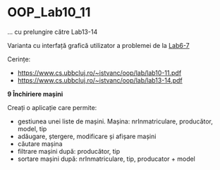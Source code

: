 # OOP_Lab10_11

... cu prelungire către Lab13-14

Varianta cu interfață grafică utilizator a problemei de la [Lab6-7](https://github.com/stefnmUBB/OOP_Lab6_7)

Cerințe:

- https://www.cs.ubbcluj.ro/~istvanc/oop/lab/lab10-11.pdf
- https://www.cs.ubbcluj.ro/~istvanc/oop/lab/lab13-14.pdf

**9 Închiriere mașini**

Creați o aplicație care permite:
- gestiunea unei liste de mașini. Mașina: nrInmatriculare, producător, model, tip
- adăugare, ștergere, modificare și afișare mașini
- căutare mașina
- filtrare mașini după: producător, tip
- sortare mașini după: nrInmatriculare, tip, producator + model

